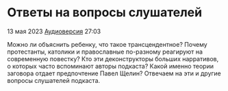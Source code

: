# Ответы на вопросы слушателей

13 мая 2023 [Аудиоверсия](https://paradoks-pinkera-pilotnyy-vypusk.simplecast.com/episodes/otvety) 27:03

Можно ли объяснить ребенку, что такое трансцендентное?
Почему протестанты, католики и православные по-разному реагируют на современную повестку?
Кто эти деконструкторы больших нарративов, о которых часто вспоминают авторы подкаста?
Какой именно теории заговора отдает предпочтение Павел Щелин?
Отвечаем на эти и другие вопросы слушателей подкаста.
